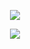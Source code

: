 <p align="center">
  <img src="https://metrics.lecoq.io/guidodizi?template=classic&stackoverflow=1&base=header%2C%20activity%2C%20community%2C%20repositories%2C%20metadata&base.indepth=false&base.hireable=false&base.skip=false&stackoverflow=false&stackoverflow.user=7037861&stackoverflow.sections=%2C&stackoverflow.limit=2&stackoverflow.lines=4&stackoverflow.lines.snippet=2&config.timezone=America%2FMontevideo"/>
</p>
<p align="center">
  <img src="https://media0.giphy.com/media/26BRsI63ak8uxsU6Y/giphy.gif" />
</p>
<!--
**guidodizi/guidodizi** is a ✨ _special_ ✨ repository because its `README.md` (this file) appears on your GitHub profile.

Here are some ideas to get you started:

- 🔭 I’m currently working on ...
- 🌱 I’m currently learning ...
- 👯 I’m looking to collaborate on ...
- 🤔 I’m looking for help with ...
- 💬 Ask me about ...
- 📫 How to reach me: ...
- 😄 Pronouns: ...
- ⚡ Fun fact: ...
-->
